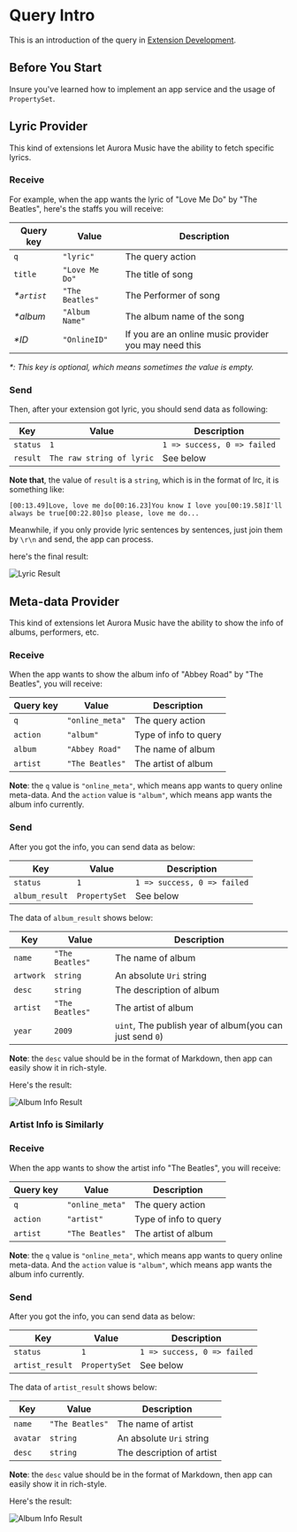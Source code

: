 
# Query Intro

This is an introduction of the query in [Extension Development](./Extension%20Development.md).

## Before You Start

Insure you've learned how to implement an app service and the usage of `PropertySet`.
## Lyric Provider

This kind of extensions let Aurora Music have the ability to fetch specific lyrics.

### Receive
For example, when the app wants the lyric of "Love Me Do" by "The Beatles", here's the staffs you will receive:

| Query key | Value | Description |
| --- | --- | --- |
| `q` | `"lyric"` | The query action |
| `title` | `"Love Me Do"` | The title of song |
| *\*`artist`* | `"The Beatles"` | The Performer of song |
| *\*album*  | `"Album Name"`  | The album name of the song |
| *\*ID* | `"OnlineID"` | If you are an online music provider you may need this |

*\*: This key is optional, which means sometimes the value is empty.*

### Send
Then, after your extension got lyric, you should send data as following:

| Key | Value | Description |
| --- | --- | --- |
| `status` | `1` | `1 => success, 0 => failed` |
| `result` | `The raw string of lyric` | See below |

**Note that**, the value of `result` is a `string`, which is in the format of lrc, it is something like:

`[00:13.49]Love, love me do[00:16.23]You know I love you[00:19.58]I'll always be true[00:22.80]so please, love me do...`

Meanwhile, if you only provide lyric sentences by sentences, just join them by `\r\n` and send, the app can process.

here's the final result:

![](https://i.loli.net/2018/01/16/5a5df87b3be08.png "Lyric Result")

## Meta-data Provider

This kind of extensions let Aurora Music have the ability to show the info of albums, performers, etc.

### Receive
When the app wants to show the album info of "Abbey Road" by "The Beatles", you will receive:

| Query key | Value | Description |
| --- | --- | --- |
| `q` | `"online_meta"` | The query action |
| `action` | `"album"` | Type of info to query |
| `album` | `"Abbey Road"` | The name of album |
| `artist` | `"The Beatles"` | The artist of album |

**Note**: the `q` value is `"online_meta"`, which means app wants to query online meta-data. And the `action` value is `"album"`, which means app wants the album info currently.

### Send
After you got the info, you can send data as below:

| Key | Value | Description |
| --- | --- | --- |
| `status` | `1` | `1 => success, 0 => failed` |
| `album_result` | `PropertySet` | See below |

The data of `album_result` shows below:

| Key | Value | Description |
| --- | --- | --- |
| `name` | `"The Beatles"` | The name of album |
| `artwork` | `string` | An absolute `Uri` string |
| `desc` | `string` | The description of album |
| `artist` | `"The Beatles"` | The artist of album |
| `year` | `2009` | `uint`, The publish year of album(you can just send `0`) |

**Note**: the `desc` value should be in the format of Markdown, then app can easily show it in rich-style.

Here's the result:

![](https://i.loli.net/2018/01/16/5a5df879d0db4.png "Album Info Result")


### Artist Info is Similarly
### Receive
When the app wants to show the artist info "The Beatles", you will receive:

| Query key | Value | Description |
| --- | --- | --- |
| `q` | `"online_meta"` | The query action |
| `action` | `"artist"` | Type of info to query |
| `artist` | `"The Beatles"` | The artist of album |

**Note**: the `q` value is `"online_meta"`, which means app wants to query online meta-data. And the `action` value is `"album"`, which means app wants the album info currently.

### Send
After you got the info, you can send data as below:

| Key | Value | Description |
| --- | --- | --- |
| `status` | `1` | `1 => success, 0 => failed` |
| `artist_result` | `PropertySet` | See below |

The data of `artist_result` shows below:

| Key | Value | Description |
| --- | --- | --- |
| `name` | `"The Beatles"` | The name of artist |
| `avatar` | `string` | An absolute `Uri` string |
| `desc` | `string` | The description of artist |

**Note**: the `desc` value should be in the format of Markdown, then app can easily show it in rich-style.

Here's the result:

![](https://i.loli.net/2018/01/16/5a5df87b3bf74.png "Album Info Result")
